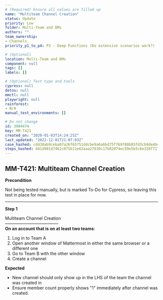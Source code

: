 ```yaml
---
# (Required) Ensure all values are filled up
name: "Multiteam Channel Creation"
status: Update
priority: Low
folder: Multi-Team and DMs
authors: ""
team_ownership: 
- Channels
priority_p1_to_p4: P3 - Deep Functions (Do extensive scenarios work?)

# (Optional)
location: Multi-Team and DMs
component: null
tags: []
labels: []

# (Optional) Test type and tools
cypress: null
detox: null
mmctl: null
playwright: null
rainforest: 
- N/A
manual_test_environments: []

# Do not change
id: 3904474
key: MM-T421
created_on: "2020-01-03T14:24:25Z"
last_updated: "2022-12-01T21:07:03Z"
case_hashed: cd430ab9ceba07a26f65751ddcbe9a6a6bd75f769780b85fd3cb9de4b4301e736e14f5a003095c247b9eabe5fed12d88
steps_hashed: 841d901d7462c075b11e62aaa27030c17b82074ec59e5b3c6e328f7178c49eca7aeb4f4b962cf185a9381dca90d5c0fb
---
```


<!-- (Auto-generated) Based on frontmatter's "key" and "name" -->

## MM-T421: Multiteam Channel Creation

**Precondition**

Not being tested manually, but is marked To-Do for Cypress, so leaving this test in place for now.

---

**Step 1**

Multiteam Channel Creation\
–––––––––––––––––––––––––\
**On an account that is on at least two teams**:

1. Log in to Team A
2. Open another window of Mattermost in either the same browser or a different one
3. Go to Team B with the other window
4. Create a channel

**Expected**

- New channel should only show up in the LHS of the team the channel was created in
- Ensure member count properly shows "1" immediately after channel was created.
